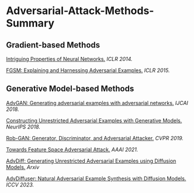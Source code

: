 # Adversarial-Attack-Methods-Summary

## **Gradient-based Methods**
[Intriguing Properties of Neural Networks.](Gradient-based/Intriguing-properties-of-neural-networks.md) *ICLR 2014.*

[FGSM: Explaining and Harnessing Adversarial Examples.](Gradient-based/FGSM.md) *ICLR 2015.*

## **Generative Model-based Methods**
[AdvGAN: Generating adversarial examples with adversarial networks.](GenerativeModel-based/AdvGAN.md) *IJCAI 2018.*

[Constructing Unrestricted Adversarial Examples with Generative Models.](GenerativeModel-based/Constructing-Unrestricted-Adversarial-Examples-with-Generative-Models.md) *NeurIPS 2018.*

[Rob-GAN: Generator, Discriminator, and Adversarial Attacker.](GenerativeModel-based/Rob-GAN.md) *CVPR 2019.*

[Towards Feature Space Adversarial Attack.](GenerativeModel-based/Towards-Feature-Space-Adversarial-Attack.md) *AAAI 2021.*

[AdvDiff: Generating Unrestricted Adversarial Examples using Diffusion Models.](GenerativeModel-based/AdvDiff.md) *Arxiv*

[AdvDiffuser: Natural Adversarial Example Synthesis with Diffusion Models.](GenerativeModel-based/AdvDiffuser.md) *ICCV 2023.*
